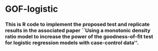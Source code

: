 # GOF-logistic

### This is R code to implement the proposed test and replicate results in the associated paper ``Using a monotonic density ratio model to increase the power of the goodness-of-fit test for logistic regression models with case-control data''.
